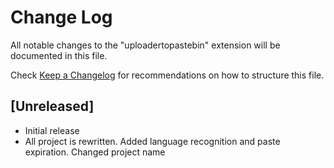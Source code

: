 # Change Log

All notable changes to the "uploadertopastebin" extension will be documented in this file.

Check [Keep a Changelog](http://keepachangelog.com/) for recommendations on how to structure this file.

## [Unreleased]

- Initial release
- All project is rewritten. Added language recognition and paste expiration. Changed project name

